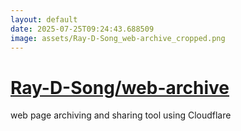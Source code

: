 ```yaml
---
layout: default
date: 2025-07-25T09:24:43.688509
image: assets/Ray-D-Song_web-archive_cropped.png
---
```


# [Ray-D-Song/web-archive](https://github.com/Ray-D-Song/web-archive)

web page archiving and sharing tool using Cloudflare
